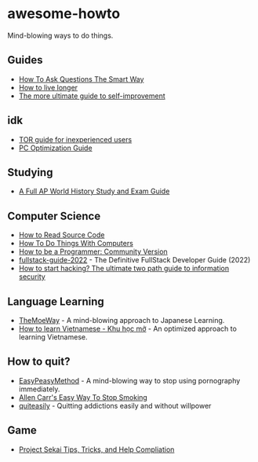 # awesome-howto
Mind-blowing ways to do things.


## Guides 
- [How To Ask Questions The Smart Way](http://www.catb.org/~esr/faqs/smart-questions.html)
- [How to live longer](https://github.com/geekan/HowToLiveLonger/blob/main/README_en.md)
- [The more ultimate guide to self-improvement](https://www.reddit.com/r/selfimprovement/comments/5tkqqz/the_more_ultimate_guide_to_selfimprovement/)

## idk
- [TOR guide for inexperienced users](https://www.reddit.com/r/TOR/comments/panueo/the_ultimate_tor_guide_for_inexperienced_users/)
- [PC Optimization Guide](https://www.reddit.com/r/Starfield/comments/169pw21/pc_optimization_guide/)

## Studying
- [A Full AP World History Study and Exam Guide](https://www.reddit.com/r/APStudents/comments/pqes1o/a_full_ap_world_history_study_and_exam_guide/)

## Computer Science
- [How to Read Source Code](https://aredridel.dinhe.net/2015/03/29/how-to-read-source-code/)
- [How To Do Things With Computers](https://github.com/codeforamerica/howto)
- [How to be a Programmer: Community Version](https://braydie.gitbooks.io/how-to-be-a-programmer/content/en/)
- [fullstack-guide-2022](https://github.com/aaltarazi98/fullstack-guide-2022) -  The Definitive FullStack Developer Guide (2022) 
- [How to start hacking? The ultimate two path guide to information security](https://www.reddit.com/r/hacking/comments/a3oicn/how_to_start_hacking_the_ultimate_two_path_guide/)

## Language Learning
- [TheMoeWay](https://learnjapanese.moe/) - A mind-blowing approach to Japanese Learning. 
- [How to learn Vietnamese - Khu học mở](https://daihocmo.github.io/learn-vietnamese/) - An optimized approach to learning Vietnamese.

## How to quit?
- [EasyPeasyMethod](https://read.easypeasymethod.org/index.html) - A mind-blowing way to stop using pornography immediately.
- [Allen Carr's Easy Way To Stop Smoking](https://www.amazon.com/Allen-Carrs-Easy-Stop-Smoking/dp/0615482155)
- [quiteasily](https://quiteasily.org/) - Quitting addictions easily and without willpower


## Game
- [Project Sekai Tips, Tricks, and Help Compliation](https://docs.google.com/document/d/16ln3Iaxtr0FBF032SOoljvWoiK8hcBJQKzZMKhcMvas/edit?tab=t.0#heading=h.9oqfetdd55c8)